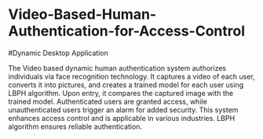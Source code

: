 # Video-Based-Human-Authentication-for-Access-Control


#Dynamic Desktop Application


The Video based dynamic human authentication system authorizes
individuals via face recognition technology. It captures a video of each user,
converts it into pictures, and creates a trained model for each user using
LBPH algorithm. Upon entry, it compares the captured image with the trained
model. Authenticated users are granted access, while unauthenticated users
trigger an alarm for added security. This system enhances access control
and is applicable in various industries. LBPH algorithm ensures reliable
authentication.
